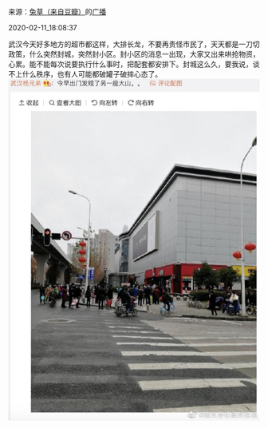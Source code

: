 来源：[兔草（来自豆瓣）](https://www.douban.com/people/150269341/)的[广播](https://www.douban.com/people/150269341/status/2804535483/)


2020-02-11_18:08:37


武汉今天好多地方的超市都这样，大排长龙，不要再责怪市民了，天天都是一刀切政策，什么突然封城，突然封小区。封小区的消息一出现，大家又出来哄抢物资，心累。能不能每次说要执行什么事时，把配套都安排下。封城这么久，要我说，谈不上什么秩序，也有人可能都破罐子破摔心态了。
![](./pic/2020-02-11_18:08:37-兔草的广播1.jpg)  

